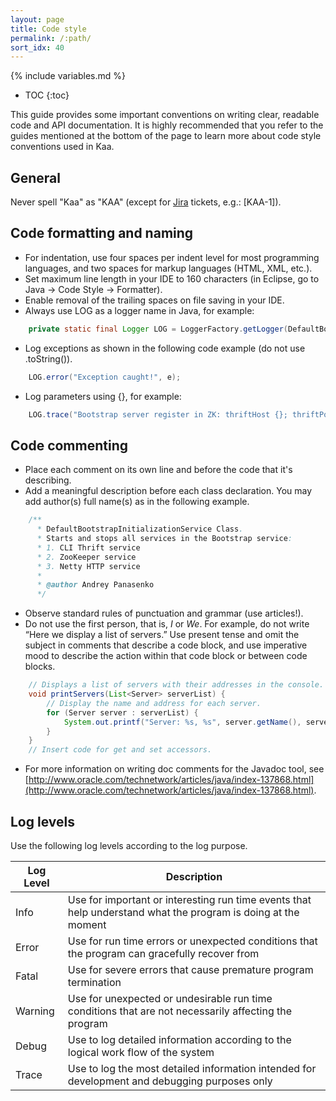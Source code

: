 ```yaml
---
layout: page
title: Code style
permalink: /:path/
sort_idx: 40
---
```


{% include variables.md %}

* TOC
{:toc}

This guide provides some important conventions on writing clear, readable code and API documentation. It is highly recommended that you refer to the guides mentioned at the bottom of the page to learn more about code style conventions used in Kaa.

## General

Never spell "Kaa" as "KAA" (except for [Jira](http://jira.kaaproject.org/browse/KAA/) tickets, e.g.: [KAA-1]).

## Code formatting and naming

- For indentation, use four spaces per indent level for most programming languages, and two spaces for markup languages (HTML, XML, etc.).
- Set maximum line length in your IDE to 160 characters (in Eclipse, go to Java -> Code Style -> Formatter).
- Enable removal of the trailing spaces on file saving in your IDE.
- Always use LOG as a logger name in Java, for example:

```Java
    private static final Logger LOG = LoggerFactory.getLogger(DefaultBootstrapInitializationService.class);
```

- Log exceptions as shown in the following code example (do not use .toString()).

```Java
    LOG.error("Exception caught!", e);
```

- Log parameters using {}, for example:

```Java
    LOG.trace("Bootstrap server register in ZK: thriftHost {}; thriftPort {}; nettyHost {}; nettyPort {}" , thriftHost, thriftPort, nettyHost, nettyPort);
```

## Code commenting

- Place each comment on its own line and before the code that it's describing.
- Add a meaningful description before each class declaration. You may add author(s) full name(s) as in the following example.

```Java
    /**
      * DefaultBootstrapInitializationService Class.
      * Starts and stops all services in the Bootstrap service:
      * 1. CLI Thrift service
      * 2. ZooKeeper service
      * 3. Netty HTTP service
      *
      * @author Andrey Panasenko
      */
```

- Observe standard rules of punctuation and grammar (use articles!).  
- Do not use the first person, that is, _I_ or _We_. For example, do not write “Here we display a list of servers.” Use present tense and omit the subject in comments that describe a code block, and use imperative mood to describe the action within that code block or between code blocks.

```Java
    // Displays a list of servers with their addresses in the console.
    void printServers(List<Server> serverList) {
        // Display the name and address for each server.
        for (Server server : serverList) {
            System.out.printf("Server: %s, %s", server.getName(), server.getAddress());
        }
    }
    // Insert code for get and set accessors.
```

- For more information on writing doc comments for the Javadoc tool, see [http://www.oracle.com/technetwork/articles/java/index-137868.html](http://www.oracle.com/technetwork/articles/java/index-137868.html).

## Log levels

Use the following log levels according to the log purpose.

| Log Level | Description                                                                                                   |
|-----------|---------------------------------------------------------------------------------------------------------------|
| Info      | Use for important or interesting run time events that help understand what the program is doing at the moment |
| Error     | Use for run time errors or unexpected conditions that the program can gracefully recover from                 |
| Fatal     |  Use for severe errors that cause premature program termination                                               |
| Warning   |  Use for unexpected or undesirable run time conditions that are not necessarily affecting the program         |
| Debug     | Use to log detailed information according to the logical work flow of the system                              |
| Trace     | Use to log the most detailed information intended for development and debugging purposes only                 |
